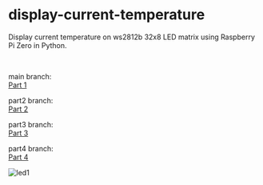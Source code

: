 # display-current-temperature
Display current temperature on ws2812b 32x8 LED matrix using Raspberry Pi Zero in Python. 

<br>

main branch:<br>
[Part 1](https://miewliie.dev/blog/part1-display-red-dot-ws2812b-32x8-led-matrix-raspberrypi/)
<br>

part2 branch:<br>
[Part 2](https://miewliie.dev/blog/part2-display-number-ws2812b-32x8-led-matrix-raspberrypi/)

part3 branch:<br>
[Part 3](https://miewliie.dev/blog/part3-display-weather-glyph-ws2812b-32x8-led-matrix-raspberrypi/)

part4 branch: <br>
[Part 4](https://miewliie.dev/blog/part4-display-current-temperature-ws2812b-32x8-led-matrix-raspberrypi/)

![led1](https://github.com/miewliie/display-current-temperature/assets/20311850/77056b56-26bc-43d0-9b0d-dec06ad240b8)
